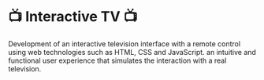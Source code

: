 # 📺 Interactive TV 📺

Development of an interactive television interface with a remote control using web technologies such as HTML, CSS and JavaScript. an intuitive and functional user experience that simulates the interaction with a real television.